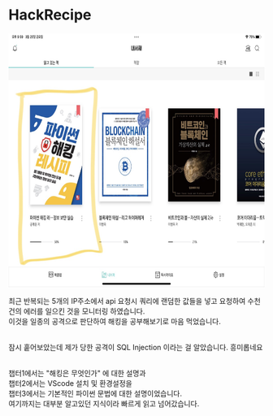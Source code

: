 # HackRecipe

<img src="./asset/image/mylibrary.jpg" width="800" height="500"></img>

최근 반복되는 5개의 IP주소에서 api 요청시 쿼리에 랜덤한 값들을 넣고 요청하여 수천건의 에러를 일으킨 것을 모니터링 하였습니다. <br>
이것을 일종의 공격으로 판단하여 해킹을 공부해보기로 마음 먹었습니다.<br><br>

잠시 훝어보았는데 제가 당한 공격이 SQL Injection 이라는 걸 알았습니다. 흥미롭네요<br><br>

챕터1에서는 "해킹은 무엇인가" 에 대한 설명과<br>
챕터2에서는 VScode 설치 및 환경설정을<br>
챕터3에서는 기본적인 파이썬 문법에 대한 설명이었습니다.<br>
여기까지는 대부분 알고있던 지식이라 빠르게 읽고 넘어갔습니다.<br>
